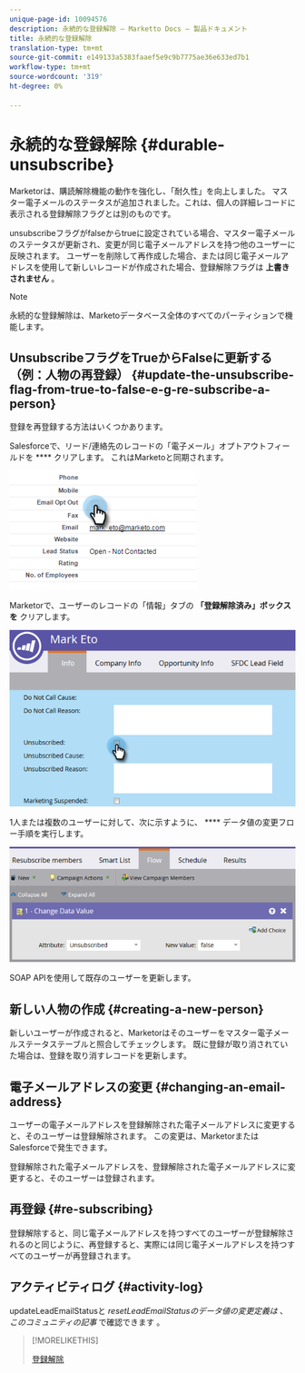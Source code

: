 ```yaml
---
unique-page-id: 10094576
description: 永続的な登録解除 — Marketto Docs — 製品ドキュメント
title: 永続的な登録解除
translation-type: tm+mt
source-git-commit: e149133a5383faaef5e9c9b7775ae36e633ed7b1
workflow-type: tm+mt
source-wordcount: '319'
ht-degree: 0%

---
```



# 永続的な登録解除 {#durable-unsubscribe}

Marketorは、購読解除機能の動作を強化し、「耐久性」を向上しました。 マスター電子メールのステータスが追加されました。これは、個人の詳細レコードに表示される登録解除フラグとは別のものです。

unsubscribeフラグがfalseからtrueに設定されている場合、マスター電子メールのステータスが更新され、変更が同じ電子メールアドレスを持つ他のユーザーに反映されます。 ユーザーを削除して再作成した場合、または同じ電子メールアドレスを使用して新しいレコードが作成された場合、登録解除フラグは **上書きされません** 。

>[!NOTE]
>
>永続的な登録解除は、Marketoデータベース全体のすべてのパーティションで機能します。

## UnsubscribeフラグをTrueからFalseに更新する（例：人物の再登録） {#update-the-unsubscribe-flag-from-true-to-false-e-g-re-subscribe-a-person}

登録を再登録する方法はいくつかあります。

Salesforceで、リード/連絡先のレコードの「電子メール」オプトアウトフィールドを **** クリアします。 これはMarketoと同期されます。

![](assets/one.png)

Marketorで、ユーザーのレコードの「情報」タブの **「登録解除済み」ボックスを** クリアします。

![](assets/two.png)

1人または複数のユーザーに対して、次に示すように、 **** データ値の変更フロー手順を実行します。

![](assets/three.png)

SOAP APIを使用して既存のユーザーを更新します。

## 新しい人物の作成 {#creating-a-new-person}

新しいユーザーが作成されると、Marketorはそのユーザーをマスター電子メールステータステーブルと照合してチェックします。 既に登録が取り消されていた場合は、登録を取り消すレコードを更新します。

## 電子メールアドレスの変更 {#changing-an-email-address}

ユーザーの電子メールアドレスを登録解除された電子メールアドレスに変更すると、そのユーザーは登録解除されます。 この変更は、MarketorまたはSalesforceで発生できます。

登録解除された電子メールアドレスを、登録解除された電子メールアドレスに変更すると、そのユーザーは登録されます。

## 再登録 {#re-subscribing}

登録解除すると、同じ電子メールアドレスを持つすべてのユーザーが登録解除されるのと同じように、再登録すると、実際には同じ電子メールアドレスを持つすべてのユーザーが再登録されます。

## アクティビティログ {#activity-log}

updateLeadEmailStatusと *resetLeadEmailStatusのデータ値の変更定義は* 、 *このコミュニティの記事* で確認できます [](http://nation.marketo.com/t5/Knowledgebase/Durable-Unsubscribe-Activity-Log/ta-p/252688)。

>[!MORELIKETHIS]
>
>[登録解除](understanding-unsubscribe.md)

